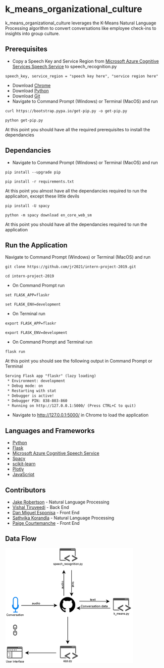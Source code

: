 # k_means_organizational_culture

k_means_organizational_culture leverages the K-Means Natural Language Processing algorithm to convert conversations like employee check-ins to insights into group culture.

## Prerequisites

* Copy a Speech Key and Service Region from [Microsoft Azure Cognitive Services Speech Service](https://docs.microsoft.com/en-us/azure/cognitive-services/Speech-Service/) to speech_recognition.py 

```
speech_key, service_region = "speech key here", "service region here"
```

* Download [Chrome](https://www.google.com/chrome/b/)
* Download [Python](https://www.python.org/downloads/)
* Download [Git](https://git-scm.com/download/win)
* Navigate to Command Prompt (Windows) or Terminal (MacOS) and run
```
curl https://bootstrap.pypa.io/get-pip.py -o get-pip.py
```
```
python get-pip.py
```

At this point you should have all the required prerequisites to install the dependancies

## Dependancies

* Navigate to Command Prompt (Windows) or Terminal (MacOS) and run

```
pip install --upgrade pip
```
```
pip install -r requirements.txt
```

At this point you almost have all the dependancies required to run the applicaiton, except these little devils

```
pip install -U spacy
```
```
python -m spacy download en_core_web_sm
```

At this point you should have all the dependancies required to run the application

## Run the Application

Navigate to Command Prompt (Windows) or Terminal (MacOS) and run

```
git clone https://github.com/jr2021/intern-project-2019.git
```

```
cd intern-project-2019
```

* On Command Prompt run

```
set FLASK_APP=flaskr
```
```
set FLASK_ENV=development
```

* On Terminal run

```
export FLASK_APP=flaskr
```
```
export FLASK_ENV=development
```

* On Command Prompt and Terminal run

```
flask run
```

At this point you should see the following output in Command Prompt or Terminal

```
Serving Flask app "flaskr" (lazy loading)
 * Environment: development
 * Debug mode: on
 * Restarting with stat
 * Debugger is active!
 * Debugger PIN: 838-803-860
 * Running on http://127.0.0.1:5000/ (Press CTRL+C to quit)
```

* Navigate to http://127.0.0.1:5000/ in Chrome to load the application

## Languages and Frameworks

* [Python](https://www.python.org/)
* [Flask](https://flask.palletsprojects.com/en/1.1.x/)
* [Microsoft Azure Cognitive Speech Service](https://docs.microsoft.com/en-us/azure/cognitive-services/Speech-Service/)
* [Spacy](https://spacy.io/)
* [scikit-learn](https://scikit-learn.org/stable/)
* [Plotly](https://plot.ly/python/)
* [JavaScript](https://www.javascript.com/)

## Contributors

* [Jake Robertson](https://www.linkedin.com/in/jr2021/) - Natural Language Processing
* [Vishal Tiruveedi](https://www.linkedin.com/in/vishaltiruveedi/) - Back End
* [Dan Miguel Esponisa](https://www.linkedin.com/in/dan-miguel-espinosa-98265267) - Front End
* [Sathvika Korandla](https://www.linkedin.com/in/sathvika-korandla123/) - Natural Language Processing
* [Paige Courtemanche](https://www.linkedin.com/in/paige-courtemanche-634583188) - Front End

## Data Flow

![Pipeline](Pipeline.png)

